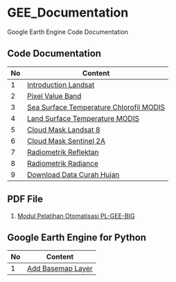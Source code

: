 # GEE_Documentation
Google Earth Engine Code Documentation

## Code Documentation
| **No**  | **Content**                                                                                                                                                         |
| ------  | ------------------------------------------------------------------------------------------------------------------------------------------------------------------- |
| 1       | [Introduction Landsat](https://github.com/dikoharyadhanto/GEE_Documentation/blob/e2d68dfff5f2e31de076da11902a08ce0349e227/001-Introduction_LANDSAT.js)              |
| 2       | [Pixel Value Band](https://github.com/dikoharyadhanto/GEE_Documentation/blob/e2d68dfff5f2e31de076da11902a08ce0349e227/002-Pixel_Value_Band.txt)                     |
| 3       | [Sea Surface Temperature Chlorofil MODIS](https://github.com/dikoharyadhanto/GEE_Documentation/blob/e2d68dfff5f2e31de076da11902a08ce0349e227/003-Sea_Surface_Temperature_Chloro_MODIS)                     |
| 4       | [Land Surface Temperature MODIS](https://github.com/dikoharyadhanto/GEE_Documentation/blob/e2d68dfff5f2e31de076da11902a08ce0349e227/004-Land_Surface_Temperature_MODIS)                     |
| 5       | [Cloud Mask Landsat 8](https://github.com/dikoharyadhanto/GEE_Documentation/blob/e2d68dfff5f2e31de076da11902a08ce0349e227/005A-Cloud-Mask_L8)                       |
| 6       | [Cloud Mask Sentinel 2A](https://github.com/dikoharyadhanto/GEE_Documentation/blob/e2d68dfff5f2e31de076da11902a08ce0349e227/005B-Cloud_Mask_S2A)                    |
| 7       | [Radiometrik Reflektan](https://github.com/dikoharyadhanto/GEE_Documentation/blob/e2d68dfff5f2e31de076da11902a08ce0349e227/006A-Radiometrik_Reflektan_L8)           |
| 8       | [Radiometrik Radiance](https://github.com/dikoharyadhanto/GEE_Documentation/blob/e2d68dfff5f2e31de076da11902a08ce0349e227/006B-Radiometrik_Radiance_IR_L8)          |
| 9       | [Download Data Curah Hujan](https://github.com/dikoharyadhanto/GEE_Documentation/blob/828826e32703b05e1010acc33fad3198e5317244/007-Download_CurahHujan)          |

## PDF File
1. [Modul Pelatihan Otomatisasi PL-GEE-BIG](https://raw.githubusercontent.com/dikoharyadhanto/GEE_Documentation/e2d68dfff5f2e31de076da11902a08ce0349e227/MODUL_PELATIHAN_Otomatisasi%20PL_GEE_BIG_101121.pdf)

## Google Earth Engine for Python
| **No**  | **Content**                                                                                                                                                         |
| ------  | ------------------------------------------------------------------------------------------------------------------------------------------------------------------- |
| 1       | [Add Basemap Layer](https://github.com/dikoharyadhanto/GEE_Documentation/blob/9baa6f8cdc80266f4bd97da52e376b5bc73aae43/GEE_For_Python/001_Add_Basemap.ipynb)        |
